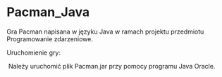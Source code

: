 # Pacman_Java
Gra Pacman napisana w języku Java w ramach projektu przedmiotu Programowanie zdarzeniowe. 

Uruchomienie gry: 

​	Należy uruchomić plik Pacman.jar przy pomocy programu Java Oracle.
